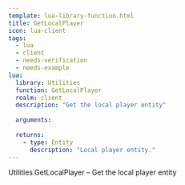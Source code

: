```yaml
---
template: lua-library-function.html
title: GetLocalPlayer
icon: lua-client
tags:
  - lua
  - client
  - needs-verification
  - needs-example
lua:
  library: Utilities
  function: GetLocalPlayer
  realm: client
  description: "Get the local player entity"
  
  arguments:
  
  returns:
    - type: Entity
      description: "Local player entity."
---
```


<div class="lua__search__keywords">
Utilities.GetLocalPlayer &#x2013; Get the local player entity
</div>
